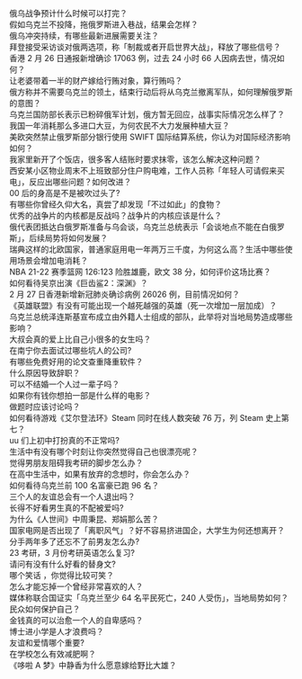 俄乌战争预计什么时候可以打完？  
假如乌克兰不投降，拖俄罗斯进入巷战，结果会怎样？  
俄乌冲突持续，有哪些最新进展需要关注？  
拜登接受采访谈对俄两选项，称「制裁或者开启世界大战」，释放了哪些信号？  
香港 2 月 26 日通报新增确诊 17063 例，过去 24 小时 66 人因病去世，情况如何？  
让老婆带着一半的财产嫁给行贿对象，算行贿吗？  
俄方称并不需要乌克兰的领土，结束行动后将从乌克兰撤离军队，如何理解俄罗斯的意图？  
乌克兰国防部长表示已粉碎俄军计划，俄方暂无回应，战事实际情况怎么样了？  
我国一年消耗那么多进口大豆，为何农民不大力发展种植大豆？  
美欧突然禁止俄罗斯部分银行使用 SWIFT 国际结算系统，你认为对国际经济影响如何？  
我家里新开了个饭店，很多客人结账时要求抹零，该怎么解决这种问题？  
西安某小区物业周末不上班致部分住户购电难，工作人员称「年轻人可请假来买电」，反应出哪些问题？如何改进？  
00 后的身高是不是被吹过头了?  
有哪些你曾经久仰大名，真尝了却发现「不过如此」的食物？  
优秀的战争片的内核都是反战吗？战争片的内核应该是什么？  
俄代表团抵达白俄罗斯准备与乌会谈，乌克兰总统表示「会谈地点不能在白俄罗斯」，后续局势将如何发展？  
瑞典这样的北欧国家，普通家庭用电一年两万三千度，为何这么高？生活中哪些使用场景会增加电消耗？  
NBA 21-22 赛季篮网 126:123 险胜雄鹿，欧文 38 分，如何评价这场比赛？  
如何看待吴京出演《巨齿鲨2：深渊》？  
2 月 27 日香港新增新冠肺炎确诊病例 26026 例，目前情况如何？  
《英雄联盟》有没有可能出现一个越死越强的英雄（死一次增加一层加成）？  
乌克兰总统泽连斯基宣布成立由外籍人士组成的部队，此举将对当地局势造成哪些影响？  
大叔会真的爱上比自己小很多的女生吗？  
在南宁你去面试过哪些坑人的公司?  
有哪些免费好用的论文查重降重软件？  
什么原因导致辞职？  
可以不结婚一个人过一辈子吗？  
如果你有钱你想拍一部是什么样的电影？  
做题时应该讨论吗？  
如何看待游戏《艾尔登法环》Steam 同时在线人数突破 76 万，列 Steam 史上第七？  
uu 们上初中打扮真的不正常吗?  
生活中有没有哪个时刻让你突然觉得自己也很漂亮呢？  
觉得男朋友阻碍我考研的脚步怎么办？  
在高中生活中，如果有放弃的念想时，你会怎么办？  
如何看待乌克兰前 100 名富豪已跑 96 名？  
三个人的友谊总会有一个人退出吗？  
长得不好看男生真的不配被爱吗?  
为什么《人世间》中周秉昆、郑娟那么苦？  
国家电网是否出现了「离职风气」？好不容易挤进国企，大学生为何还想离开？  
分手两年多了还忘不了前男友怎么办?  
23 考研，3 月份考研英语怎么复习?  
请问有没有什么好看的替身文?  
哪个笑话 ，你觉得比较可笑？  
怎么才能忘掉一个曾经非常喜欢的人？  
媒体称联合国证实「乌克兰至少 64 名平民死亡，240 人受伤」，当地局势如何？民众如何保护自己？  
金钱真的可以治愈一个人的自卑感吗？  
博士进小学是人才浪费吗？  
友谊和爱情哪个重要?  
在学校怎么有效减肥啊？  
《哆啦 A 梦》中静香为什么愿意嫁给野比大雄？  
